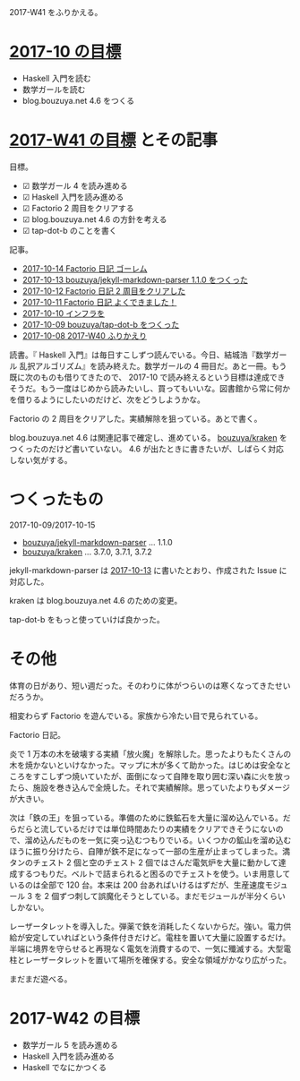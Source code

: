 2017-W41 をふりかえる。

# [2017-10 の目標][2017-09-30]

- Haskell 入門を読む
- 数学ガールを読む
- blog.bouzuya.net 4.6 をつくる

# [2017-W41 の目標][2017-10-08] とその記事

目標。

- ☑ 数学ガール 4 を読み進める
- ☑ Haskell 入門を読み進める
- ☑ Factorio 2 周目をクリアする
- ☑ blog.bouzuya.net 4.6 の方針を考える
- ☑ tap-dot-b のことを書く

記事。

- [2017-10-14 Factorio 日記 ゴーレム][2017-10-14]
- [2017-10-13 bouzuya/jekyll-markdown-parser 1.1.0 をつくった][2017-10-13]
- [2017-10-12 Factorio 日記 2 周目をクリアした][2017-10-12]
- [2017-10-11 Factorio 日記 よくできました！][2017-10-11]
- [2017-10-10 インフラを][2017-10-10]
- [2017-10-09 bouzuya/tap-dot-b をつくった][2017-10-09]
- [2017-10-08 2017-W40 ふりかえり][2017-10-08]

読書。『 Haskell 入門』は毎日すこしずつ読んでいる。今日、結城浩『数学ガール 乱択アルゴリズム』を読み終えた。数学ガールの 4 冊目だ。あと一冊。もう既に次のものも借りてきたので、 2017-10 で読み終えるという目標は達成できそうだ。もう一度はじめから読みたいし、買ってもいいな。図書館から常に何かを借りるようにしたいのだけど、次をどうしようかな。

Factorio の 2 周目をクリアした。実績解除を狙っている。あとで書く。

blog.bouzuya.net 4.6 は関連記事で確定し、進めている。 [bouzuya/kraken][] をつくったのだけど書いていない。 4.6 が出たときに書きたいが、しばらく対応しない気がする。

# つくったもの

2017-10-09/2017-10-15

- [bouzuya/jekyll-markdown-parser][] ... 1.1.0
- [bouzuya/kraken][] ... 3.7.0, 3.7.1, 3.7.2

jekyll-markdown-parser は [2017-10-13][] に書いたとおり、作成された Issue に対応した。

kraken は blog.bouzuya.net 4.6 のための変更。

tap-dot-b をもっと使っていけば良かった。

# その他

体育の日があり、短い週だった。そのわりに体がつらいのは寒くなってきたせいだろうか。

相変わらず Factorio を遊んでいる。家族から冷たい目で見られている。

Factorio 日記。

炎で 1 万本の木を破壊する実績「放火魔」を解除した。思ったよりもたくさんの木を焼かないといけなかった。マップに木が多くて助かった。はじめは安全なところをすこしずつ焼いていたが、面倒になって自陣を取り囲む深い森に火を放ったら、施設を巻き込んで全焼した。それで実績解除。思っていたよりもダメージが大きい。

次は「鉄の王」を狙っている。準備のために鉄鉱石を大量に溜め込んでいる。だらだらと流しているだけでは単位時間あたりの実績をクリアできそうにないので、溜め込んだものを一気に突っ込むつもりでいる。いくつかの鉱山を溜め込むほうに振り分けたら、自陣が鉄不足になって一部の生産が止まってしまった。満タンのチェスト 2 個と空のチェスト 2 個ではさんだ電気炉を大量に動かして達成するつもりだ。ベルトで詰まられると困るのでチェストを使う。いま用意しているのは全部で 120 台。本来は 200 台あればいけるはずだが、生産速度モジュール 3 を 2 個ずつ刺して誤魔化そうとしている。まだモジュールが半分くらいしかない。

レーザータレットを導入した。弾薬で鉄を消耗したくないからだ。強い。電力供給が安定していればという条件付きだけど。電柱を置いて大量に設置するだけ。半端に境界を守らせると再現なく電気を消費するので、一気に殲滅する。大型電柱とレーザータレットを置いて場所を確保する。安全な領域がかなり広がった。

まだまだ遊べる。

# 2017-W42 の目標

- 数学ガール 5 を読み進める
- Haskell 入門を読み進める
- Haskell でなにかつくる

[2017-09-30]: https://blog.bouzuya.net/2017/09/30/
[2017-10-08]: https://blog.bouzuya.net/2017/10/08/
[2017-10-09]: https://blog.bouzuya.net/2017/10/09/
[2017-10-10]: https://blog.bouzuya.net/2017/10/10/
[2017-10-11]: https://blog.bouzuya.net/2017/10/11/
[2017-10-12]: https://blog.bouzuya.net/2017/10/12/
[2017-10-13]: https://blog.bouzuya.net/2017/10/13/
[2017-10-14]: https://blog.bouzuya.net/2017/10/14/
[bouzuya/jekyll-markdown-parser]: https://github.com/bouzuya/jekyll-markdown-parser
[bouzuya/kraken]: https://github.com/bouzuya/kraken
